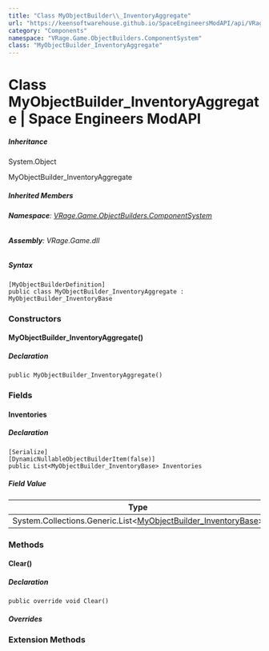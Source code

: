 ```yaml
---
title: "Class MyObjectBuilder\\_InventoryAggregate"
url: "https://keensoftwarehouse.github.io/SpaceEngineersModAPI/api/VRage.Game.ObjectBuilders.ComponentSystem.MyObjectBuilder_InventoryAggregate.html"
category: "Components"
namespace: "VRage.Game.ObjectBuilders.ComponentSystem"
class: "MyObjectBuilder_InventoryAggregate"
---
```


# Class MyObjectBuilder\_InventoryAggregate | Space Engineers ModAPI

##### Inheritance

System.Object

MyObjectBuilder\_InventoryAggregate

##### Inherited Members

###### **Namespace**: [VRage.Game.ObjectBuilders.ComponentSystem](https://keensoftwarehouse.github.io/SpaceEngineersModAPI/api/VRage.Game.ObjectBuilders.ComponentSystem.html)

###### **Assembly**: VRage.Game.dll

##### Syntax

```
[MyObjectBuilderDefinition]
public class MyObjectBuilder_InventoryAggregate : MyObjectBuilder_InventoryBase
```

### Constructors

#### MyObjectBuilder\_InventoryAggregate()

##### Declaration

```
public MyObjectBuilder_InventoryAggregate()
```

### Fields

#### Inventories

##### Declaration

```
[Serialize]
[DynamicNullableObjectBuilderItem(false)]
public List<MyObjectBuilder_InventoryBase> Inventories
```

##### Field Value

| Type | Description |
| --- | --- |
| System.Collections.Generic.List<[MyObjectBuilder\_InventoryBase](https://keensoftwarehouse.github.io/SpaceEngineersModAPI/api/VRage.Game.ObjectBuilders.ComponentSystem.MyObjectBuilder_InventoryBase.html)\> |     |

### Methods

#### Clear()

##### Declaration

```
public override void Clear()
```

##### Overrides

### Extension Methods